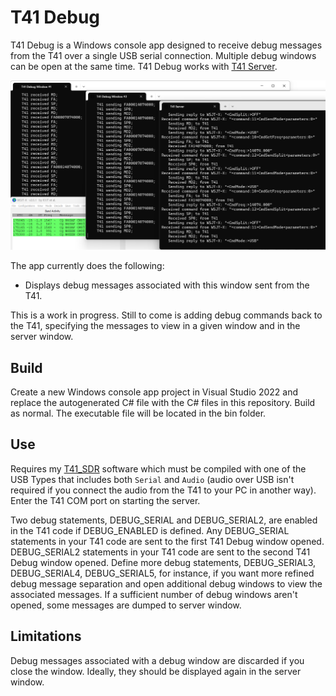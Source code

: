 # T41 Debug

T41 Debug is a Windows console app designed to receive debug messages from the T41 over a single USB serial connection.  Multiple debug windows can be open at the same time.  T41 Debug works with [T41 Server](https://github.com/tmr4/T41Server).

![T41 Server and Debug Windows w/ WSJT-X](https://github.com/tmr4/T41Debug/blob/main/images/t41Server_Debug.png)

The app currently does the following:

  * Displays debug messages associated with this window sent from the T41.

This is a work in progress.  Still to come is adding debug commands back to the T41, specifying the messages to view in a given window and in the server window.

## Build

Create a new Windows console app project in Visual Studio 2022 and replace the autogenerated C# file with the C# files in this repository.  Build as normal.  The executable file will be located in the bin folder.

## Use

Requires my [T41_SDR](https://github.com/tmr4/T41_SDR) software which must be compiled with one of the USB Types that includes both `Serial` and `Audio` (audio over USB isn't required if you connect the audio from the T41 to your PC in another way). Enter the T41 COM port on starting the server.

Two debug statements, DEBUG_SERIAL and DEBUG_SERIAL2, are enabled in the T41 code if DEBUG_ENABLED is defined.  Any DEBUG_SERIAL statements in your T41 code are sent to the first T41 Debug window opened.  DEBUG_SERIAL2 statements in your T41 code are sent to the second T41 Debug window opened.  Define more debug statements, DEBUG_SERIAL3, DEBUG_SERIAL4, DEBUG_SERIAL5, for instance, if you want more refined debug message separation and open additional debug windows to view the associated messages.  If a sufficient number of debug windows aren't opened, some messages are dumped to server window.

## Limitations

Debug messages associated with a debug window are discarded if you close the window.  Ideally, they should be displayed again in the server window.
